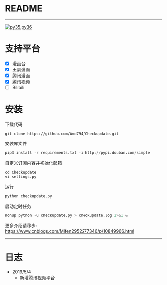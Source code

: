 # README
*****
[![py35,py36](https://img.shields.io/badge/Python-3.5|3.6,3|7-green.svg)](https://github.com/Amd794)

# 支持平台
- [x] 漫画台
- [x] 土豪漫画
- [x] 腾讯漫画
- [x] 腾讯视频
- [ ] Bilibili

# 安装
下载代码
```
git clone https://github.com/Amd794/Checkupdate.git
```
安装库文件
```python
pip3 install -r requirements.txt -i http://pypi.douban.com/simple
```
自定义订阅内容并初始化邮箱
```
cd Checkupdate
vi settings.py
```
运行
```python
python checkupdate.py
```
启动定时任务
```python
nohup python -u checkupdate.py > checkupdate.log 2>&1 &
```
更多介绍请移步: https://www.cnblogs.com/Mifen2952277346/p/10849966.html
*****
# 日志
+ 2019/5/4
  + 新增腾讯视频平台
